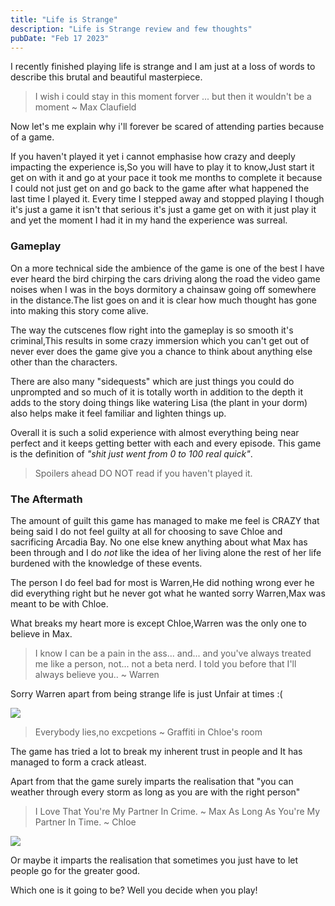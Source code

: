 ```yaml
---
title: "Life is Strange"
description: "Life is Strange review and few thoughts"
pubDate: "Feb 17 2023"
---
```


I recently finished playing life is strange and I am just at a loss of words to describe this brutal and beautiful masterpiece.

> I wish i could stay in this moment forver ... but then it wouldn't be a moment ~ Max Claufield

Now let's me explain why i'll forever be scared of attending parties because of a game.

If you haven't played it yet i cannot emphasise how crazy and deeply impacting the experience is,So you will have to play it to know,Just start it get on with it and go at your pace it took me months to complete it because I could not just get on and go back to the game after what happened the last time I played it.
Every time I stepped away and stopped playing I though it's just a game it isn't that serious it's just a game get on with it just play it and yet the moment I had it in my hand the experience was surreal.

### Gameplay
On a more technical side the ambience of the game is one of the best I have ever heard the bird chirping the cars driving along the road the video game noises when I was in the boys dormitory a chainsaw going off somewhere in the distance.The list goes on and it is clear how much thought has gone into making this story come alive.

The way the cutscenes flow right into the gameplay is so smooth it's criminal,This results in some crazy immersion which you can't get out of never ever does the game give you a chance to think about anything else other than the characters.

There are also many "sidequests" which are just things you could do unprompted and so much of it is totally worth in addition to the depth it adds to the story doing things like watering Lisa (the plant in your dorm) also helps make it feel familiar and lighten things up.

Overall it is such a solid experience with almost everything being near perfect and it keeps getting better with each and every episode. This game is the definition of *"shit just went from 0 to 100 real quick"*.

> Spoilers ahead DO NOT read if you haven't played it.

### The Aftermath

The amount of guilt this game has managed to make me feel is CRAZY that being said I do not feel guilty at all for choosing to save Chloe and sacrificing Arcadia Bay.
No one else knew anything about what Max has been through and I do *not* like the idea of her living alone the rest of her life burdened with the knowledge of these events.

The person I do feel bad for most is Warren,He did nothing wrong ever he did everything right but he never got what he wanted sorry Warren,Max was meant to be with Chloe.

What breaks my heart more is except Chloe,Warren was the only one to believe in Max.

> I know I can be a pain in the ass... and... and you've always treated me like a person, not... not a beta nerd. I told you before that I'll always believe you.. ~ Warren

Sorry Warren apart from being strange life is just Unfair at times :(

![](https://i.pinimg.com/originals/2a/7b/c5/2a7bc5c5c4a820f86e9c8692f6947cdf.png)

> Everybody lies,no excpetions ~ Graffiti in Chloe's room

The game has tried a lot to break my inherent trust in people and It has managed to form a crack atleast.

Apart from that the game surely imparts the realisation that "you can weather through every storm as long as you are with the right person"

> I Love That You're My Partner In Crime. ~ Max 
> As Long As You're My Partner In Time. ~ Chloe

![](https://cdn.discordapp.com/attachments/761570601495560192/1075865241679835236/Screenshot_20230214_170602.png)

Or maybe it imparts the realisation that sometimes you just have to let people go for the greater good.

Which one is it going to be? Well you decide when you play!


